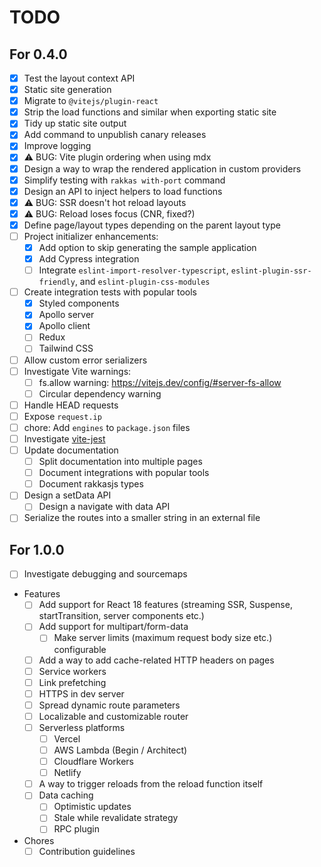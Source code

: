 # TODO

## For 0.4.0
- [x] Test the layout context API
- [x] Static site generation
- [x] Migrate to `@vitejs/plugin-react`
- [x] Strip the load functions and similar when exporting static site
- [x] Tidy up static site output
- [x] Add command to unpublish canary releases
- [x] Improve logging
- [x] ⚠️ BUG: Vite plugin ordering when using mdx
- [x] Design a way to wrap the rendered application in custom providers
- [x] Simplify testing with `rakkas with-port` command
- [x] Design an API to inject helpers to load functions
- [x] ⚠️ BUG: SSR doesn't hot reload layouts
- [x] ⚠️ BUG: Reload loses focus (CNR, fixed?)
- [x] Define page/layout types depending on the parent layout type
- [ ] Project initializer enhancements:
  - [x] Add option to skip generating the sample application
  - [x] Add Cypress integration
  - [ ] Integrate `eslint-import-resolver-typescript`, `eslint-plugin-ssr-friendly`, and `eslint-plugin-css-modules`
- [ ] Create integration tests with popular tools
  - [x] Styled components
  - [x] Apollo server
  - [x] Apollo client
  - [ ] Redux
  - [ ] Tailwind CSS
- [ ] Allow custom error serializers
- [ ] Investigate Vite warnings:
  - [ ] fs.allow warning: https://vitejs.dev/config/#server-fs-allow
  - [ ] Circular dependency warning
- [ ] Handle HEAD requests
- [ ] Expose `request.ip`
- [ ] chore: Add `engines` to `package.json` files
- [ ] Investigate [vite-jest](https://github.com/sodatea/vite-jest)
- [ ] Update documentation
  - [ ] Split documentation into multiple pages
  - [ ] Document integrations with popular tools
  - [ ] Document rakkasjs types
- [ ] Design a setData API
  - [ ] Design a navigate with data API
- [ ] Serialize the routes into a smaller string in an external file

## For 1.0.0
- [ ] Investigate debugging and sourcemaps
- Features
  - [ ] Add support for React 18 features (streaming SSR, Suspense, startTransition, server components etc.)
  - [ ] Add support for multipart/form-data
 	- [ ] Make server limits (maximum request body size etc.) configurable
  - [ ] Add a way to add cache-related HTTP headers on pages
  - [ ] Service workers
  - [ ] Link prefetching
  - [ ] HTTPS in dev server
  - [ ] Spread dynamic route parameters
  - [ ] Localizable and customizable router
  - [ ] Serverless platforms
    - [ ] Vercel
    - [ ] AWS Lambda (Begin / Architect)
    - [ ] Cloudflare Workers
    - [ ] Netlify
  - [ ] A way to trigger reloads from the reload function itself
  - [ ] Data caching
  	- [ ] Optimistic updates
  	- [ ] Stale while revalidate strategy
	- [ ] RPC plugin
- Chores
  - [ ] Contribution guidelines
